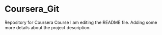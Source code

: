 # Coursera_Git
Repository for Coursera Course
I am editing the README file. Adding some more details about the project description.
